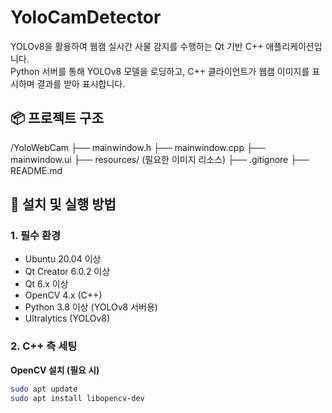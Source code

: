 # YoloCamDetector

YOLOv8을 활용하여 웹캠 실시간 사물 감지를 수행하는 Qt 기반 C++ 애플리케이션입니다.  
Python 서버를 통해 YOLOv8 모델을 로딩하고, C++ 클라이언트가 웹캠 이미지를 표시하며 결과를 받아 표시합니다.

## 📦 프로젝트 구조
/YoloWebCam
    ├── mainwindow.h
    ├── mainwindow.cpp
    ├── mainwindow.ui
    ├── resources/ (필요한 이미지 리소스)
├── .gitignore
├── README.md

## 🚀 설치 및 실행 방법

### 1. 필수 환경

- Ubuntu 20.04 이상
- Qt Creator 6.0.2 이상
- Qt 6.x 이상
- OpenCV 4.x (C++)
- Python 3.8 이상 (YOLOv8 서버용)
- Ultralytics (YOLOv8)

### 2. C++ 측 세팅

**OpenCV 설치 (필요 시)**

```bash
sudo apt update
sudo apt install libopencv-dev
